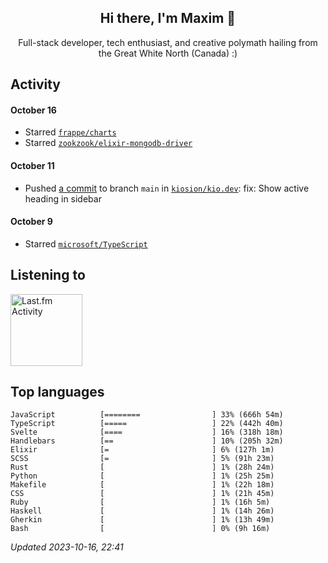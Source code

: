 <!-- deno-fmt-ignore-file -->
<div align="center">
  <h2>Hi there, I'm Maxim 👋</h2>
  <p>Full-stack developer, tech enthusiast, and creative polymath hailing from the Great White North (Canada) :)</p>
</div>


## Activity


#### October 16
* Starred [`frappe/charts`](https://github.com/frappe/charts)
* Starred [`zookzook/elixir-mongodb-driver`](https://github.com/zookzook/elixir\-mongodb\-driver)

#### October 11
* Pushed [a commit](https://github.com/kiosion/kio.dev/commit/912fdbfe0fd36599934fd1586489aed1ded22079) to branch `main` in [`kiosion/kio.dev`](https://github.com/kiosion/kio.dev): fix: Show active heading in sidebar

#### October 9
* Starred [`microsoft/TypeScript`](https://github.com/microsoft/TypeScript)


## Listening to


<a href="https://github.com/kiosion/toru">
  <picture>
    <source media="(prefers-color-scheme: dark)" srcset="https://toru.kio.dev/api/v1/kiosion?blur&border_width=0&border_radius=26&theme=nord">
    <source media="(prefers-color-scheme: light)" srcset="https://toru.kio.dev/api/v1/kiosion?blur&border_width=0&border_radius=26&theme=light">
    <img alt="Last.fm Activity" src="https://toru.kio.dev/api/v1/kiosion?blur&border_width=0&border_radius=26" height="115" />
  </picture>
</a>


## Top languages

```
JavaScript          [========                ] 33% (666h 54m)
TypeScript          [=====                   ] 22% (442h 40m)
Svelte              [====                    ] 16% (318h 18m)
Handlebars          [==                      ] 10% (205h 32m)
Elixir              [=                       ] 6% (127h 1m)
SCSS                [=                       ] 5% (91h 23m)
Rust                [                        ] 1% (28h 24m)
Python              [                        ] 1% (25h 25m)
Makefile            [                        ] 1% (22h 18m)
CSS                 [                        ] 1% (21h 45m)
Ruby                [                        ] 1% (16h 5m)
Haskell             [                        ] 1% (14h 26m)
Gherkin             [                        ] 1% (13h 49m)
Bash                [                        ] 0% (9h 16m)
```

_Updated 2023-10-16, 22:41_
